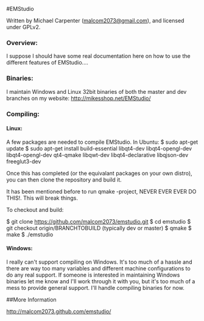 #EMStudio

Written by Michael Carpenter (malcom2073@gmail.com), and licensed under GPLv2.

### Overview:

I suppose I should have some real documentation here on how to use the different features of EMStudio....

### Binaries:

I maintain Windows and Linux 32bit binaries of both the master and dev branches on my website: http://mikesshop.net/EMStudio/

### Compiling:

#### Linux:

A few packages are needed to compile EMStudio. In Ubuntu:
$ sudo apt-get update
$ sudo apt-get install build-essential libqt4-dev libqt4-opengl-dev libqt4-opengl-dev qt4-qmake libqwt-dev libqt4-declarative libqjson-dev freeglut3-dev

Once this has completed (or the equivalant packages on your own distro), you can then clone the repository and build it. 

It has been mentioned before to run qmake -project, NEVER EVER EVER DO THIS!. This will break things.

To checkout and build:

$ git clone https://github.com/malcom2073/emstudio.git
$ cd emstudio
$ git checkout origin/BRANCHTOBUILD (typically dev or master)
$ qmake
$ make
$ ./emstudio


#### Windows:

I really can't support compiling on Windows. It's too much of a hassle and there are way too many variables and different
machine configurations to do any real support. If someone is interested in maintaining Windows binaries let me know and I'll
work through it with you, but it's too much of a mess to provide general support. I'll handle compiling binaries for now.


##More Information

http://malcom2073.github.com/emstudio/
